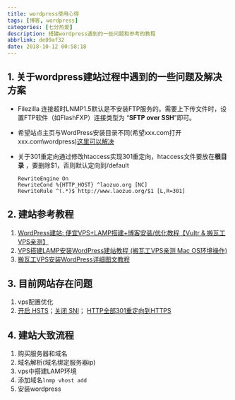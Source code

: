 ```yaml
---
title: wordpress使用心得
tags: [博客, wordpress]
categories: [七分热爱]
description: 搭建wordpress遇到的一些问题和参考的教程
abbrlink: de09af32
date: 2018-10-12 00:58:18
---
```


1\. 关于wordpress建站过程中遇到的一些问题及解决方案
--------------------------------

*   Filezilla 连接超时LNMP1.5默认是不安装FTP服务的。需要上下传文件时，设置FTP软件（如FlashFXP）连接类型为 “**SFTP over SSH**”即可。
*   希望站点主页与WordPress安装目录不同(希望xxx.com打开xxx.com\\wordpress)[这里可以解决](https://jingyan.baidu.com/article/22fe7ced2f6d1c3002617f38.html?qq-pf-to=pcqq.group)
*   关于301重定向通过修改htaccess实现301重定向，htaccess文件要放在**根目录** ，要删除$1，否则默认定向到/default
  
        RewriteEngine On
        RewriteCond %{HTTP_HOST} ^laozuo.org [NC]
        RewriteRule ^(.*)$ http://www.laozuo.org/$1 [L,R=301]
  

2\. 建站参考教程
----------

1.  [WordPress建站: 便宜VPS+LAMP搭建+博客安装/优化教程【Vultr & 搬瓦工VPS亲测】](https://www.seoimo.com/wordpress-vps/)
2.  [VPS搭建LAMP安装WordPress建站教程 (搬瓦工VPS亲测 Mac OS环境操作)](https://www.jianshu.com/p/d7b208efe04c)
3.  [搬瓦工VPS安装WordPress详细图文教程](https://www.banwagong.com/625.html)

3\. 目前网站存在问题
------------

1.  vps配置优化
2.  [开启 HSTS](https://www.seoimo.com/lamp-ssl/#ssl-chain-hsts)；[关闭 SNI](https://www.seoimo.com/lamp-ssl/#ssl-sni-setup)； [HTTP全部301重定向到HTTPS](https://www.seoimo.com/lamp-ssl/#http-301-https)

4\. 建站大致流程
----------

1.  购买服务器和域名
2.  域名解析(域名绑定服务器ip)
3.  vps中搭建LAMP环境
4.  添加域名`lnmp vhost add`
5.  安装wordpress